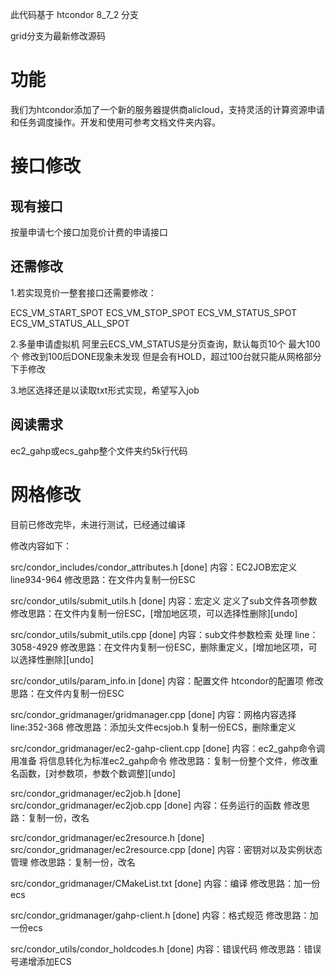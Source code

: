此代码基于 htcondor 8_7_2 分支

grid分支为最新修改源码

# 功能
我们为htcondor添加了一个新的服务器提供商alicloud，支持灵活的计算资源申请和任务调度操作。开发和使用可参考文档文件夹内容。


# 接口修改

## 现有接口

按量申请七个接口加竞价计费的申请接口

## 还需修改

1.若实现竞价一整套接口还需要修改：

ECS_VM_START_SPOT
ECS_VM_STOP_SPOT
ECS_VM_STATUS_SPOT
ECS_VM_STATUS_ALL_SPOT

2.多量申请虚拟机
阿里云ECS_VM_STATUS是分页查询，默认每页10个 最大100个 修改到100后DONE现象未发现 但是会有HOLD，超过100台就只能从网格部分下手修改

3.地区选择还是以读取txt形式实现，希望写入job

## 阅读需求

ec2_gahp或ecs_gahp整个文件夹约5k行代码

# 网格修改



目前已修改完毕，未进行测试，已经通过编译

修改内容如下：

src/condor_includes/condor_attributes.h [done]
内容：EC2JOB宏定义 line934-964
修改思路：在文件内复制一份ESC

src/condor_utils/submit_utils.h [done]
内容：宏定义 定义了sub文件各项参数
修改思路：在文件内复制一份ESC，[增加地区项，可以选择性删除][undo]

src/condor_utils/submit_utils.cpp [done]
内容：sub文件参数检索 处理 line：3058-4929
修改思路：在文件内复制一份ESC，删除重定义，[增加地区项，可以选择性删除][undo]

src/condor_utils/param_info.in [done]
内容：配置文件 htcondor的配置项
修改思路：在文件内复制一份ESC

src/condor_gridmanager/gridmanager.cpp [done]
内容：网格内容选择 line:352-368
修改思路：添加头文件ecsjob.h 复制一份ECS，删除重定义

src/condor_gridmanager/ec2-gahp-client.cpp [done]
内容：ec2_gahp命令调用准备 将信息转化为标准ec2_gahp命令
修改思路：复制一份整个文件，修改重名函数，[对参数项，参数个数调整][undo]

src/condor_gridmanager/ec2job.h [done]
src/condor_gridmanager/ec2job.cpp [done]
内容：任务运行的函数
修改思路：复制一份，改名

src/condor_gridmanager/ec2resource.h [done]
src/condor_gridmanager/ec2resource.cpp [done]
内容：密钥对以及实例状态管理
修改思路：复制一份，改名

src/condor_gridmanager/CMakeList.txt [done]
内容：编译
修改思路：加一份ecs

src/condor_gridmanager/gahp-client.h [done]
内容：格式规范
修改思路：加一份ecs

src/condor_utils/condor_holdcodes.h [done]
内容：错误代码
修改思路：错误号递增添加ECS

